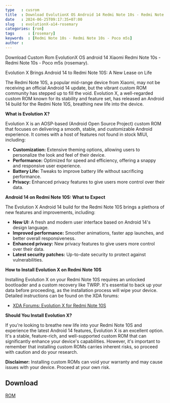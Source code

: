 ```yaml
---
type   : cusrom
title  : Download EvolutionX OS Android 14 Redmi Note 10s - Redmi Note 10s - Poco m5s
date   : 2024-06-25T09:17:35+07:00
slug   : evolutionX-a14-rosemary
categories: [rom]
tags      : [rosemary]
keywords  : [Redmi Note 10s - Redmi Note 10s - Poco m5s]
author : 
---
```


Download Custom Rom EvolutionX OS android 14 Xiaomi Redmi Note 10s - Redmi Note 10s - Poco m5s (rosemary).

Evolution X Brings Android 14 to Redmi Note 10S: A New Lease on Life

The Redmi Note 10S, a popular mid-range device from Xiaomi, may not be receiving an official Android 14 update, but the vibrant custom ROM community has stepped up to fill the void. Evolution X, a well-regarded custom ROM known for its stability and feature set, has released an Android 14 build for the Redmi Note 10S, breathing new life into the device.

**What is Evolution X?**

Evolution X is an AOSP-based (Android Open Source Project) custom ROM that focuses on delivering a smooth, stable, and customizable Android experience. It comes with a host of features not found in stock MIUI, including:

* **Customization:** Extensive theming options, allowing users to personalize the look and feel of their device.
* **Performance:** Optimized for speed and efficiency, offering a snappy and responsive user experience.
* **Battery Life:** Tweaks to improve battery life without sacrificing performance.
* **Privacy:** Enhanced privacy features to give users more control over their data.

**Android 14 on Redmi Note 10S: What to Expect**

The Evolution X Android 14 build for the Redmi Note 10S brings a plethora of new features and improvements, including:

* **New UI:** A fresh and modern user interface based on Android 14's design language.
* **Improved performance:** Smoother animations, faster app launches, and better overall responsiveness.
* **Enhanced privacy:** New privacy features to give users more control over their data.
* **Latest security patches:** Up-to-date security to protect against vulnerabilities.

**How to Install Evolution X on Redmi Note 10S**

Installing Evolution X on your Redmi Note 10S requires an unlocked bootloader and a custom recovery like TWRP. It's essential to back up your data before proceeding, as the installation process will wipe your device. Detailed instructions can be found on the XDA forums:

* [XDA Forums: Evolution X for Redmi Note 10S](https://xdaforums.com/tags/evolutionx/)

**Should You Install Evolution X?**

If you're looking to breathe new life into your Redmi Note 10S and experience the latest Android 14 features, Evolution X is an excellent option. It's a stable, feature-rich, and well-supported custom ROM that can significantly enhance your device's capabilities. However, it's important to remember that installing custom ROMs carries inherent risks, so proceed with caution and do your research.

**Disclaimer:** Installing custom ROMs can void your warranty and may cause issues with your device. Proceed at your own risk.

## Download
[ROM](https://sourceforge.net/projects/evolution-x/files/rosemary/14/)

